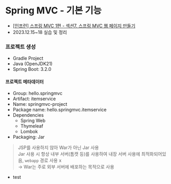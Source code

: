# Spring MVC - 기본 기능
* [[인프런] 스프링 MVC 1편 - 섹션7. 스프링 MVC 웹 페이지 만들기](https://www.inflearn.com/course/lecture?courseSlug=%EC%8A%A4%ED%94%84%EB%A7%81-mvc-1&unitId=71207&tab=curriculum)
* 2023.12.15~18 실습 및 정리

### 프로젝트 생성
- Gradle Project
- Java (OpenJDK21)
- Spring Boot: 3.2.0
#### 프로젝트 메타데이터
- Group: hello.springmvc
- Artifact: itemservice
- Name: springmvc-project
- Package name: hello.springmvc.itemservice
- Dependencies
  - Spring Web
  - Thymeleaf
  - Lombok
- Packaging: Jar
> JSP를 사용하지 않아 War가 아닌 Jar 사용   
> Jar 사용 시 항상 내부 서버(톰캣 등)를 사용하여 내장 서버 사용에 최적화되어있음, `webapp` 경로 사용 x   
> -> War는 주로 외부 서버에 배포하는 목적으로 사용 
   
* test